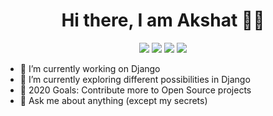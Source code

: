 <span align="center">
 <h1>Hi there, I am Akshat 👨‍💻 </h1>

[![](https://img.icons8.com/fluent/48/000000/instagram-new.png)](https://instagram.com/akshat_g_1903)
[![](https://img.icons8.com/fluent/48/000000/linkedin.png)](https://linkedin.com/in/akshat-g-1903)
[![](https://img.icons8.com/fluent/48/000000/facebook-new.png)](https://www.facebook.com/akshat.gupta.1460)
[![](https://img.icons8.com/windows/48/000000/hackerrank.png)](https://www.hackerrank.com/Akshat1903)

</span>

- 🔭 I’m currently working on Django
- 🌱 I’m currently exploring different possibilities in Django
- 🥅 2020 Goals: Contribute more to Open Source projects
- 💬 Ask me about anything (except my secrets)

